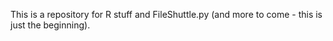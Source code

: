 This is a repository for R stuff and FileShuttle.py (and more to come - this is just the beginning).